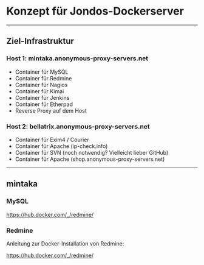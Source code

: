 # Konzept für Jondos-Dockerserver

----

## Ziel-Infrastruktur

### Host 1: mintaka.anonymous-proxy-servers.net

* Container für MySQL
* Container für Redmine
* Container für Nagios
* Container für Kimai
* Container für Jenkins
* Container für Etherpad
* Reverse Proxy auf dem Host

### Host 2: bellatrix.anonymous-proxy-servers.net

* Container für Exim4 / Courier
* Container für Apache (ip-check.info)
* Container für SVN (noch notwendig? Vielleicht lieber GitHub)
* Container für Apache (shop.anonymous-proxy-servers.net)

---

## mintaka

### MySQL

https://hub.docker.com/_/redmine/

### Redmine

Anleitung zur Docker-Installation von Redmine:

https://hub.docker.com/_/redmine/
